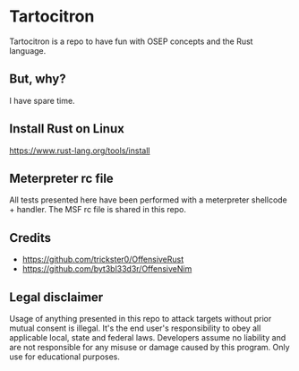 # Tartocitron
Tartocitron is a repo to have fun with OSEP concepts and the Rust language.

## But, why?
I have spare time.

## Install Rust on Linux
https://www.rust-lang.org/tools/install

## Meterpreter rc file
All tests presented here have been performed with a meterpreter shellcode + handler. The MSF rc file is shared in this repo.

## Credits
* https://github.com/trickster0/OffensiveRust
* https://github.com/byt3bl33d3r/OffensiveNim

## Legal disclaimer
Usage of anything presented in this repo to attack targets without prior mutual consent is illegal. It's the end user's responsibility to obey all applicable local, state and federal laws. Developers assume no liability and are not responsible for any misuse or damage caused by this program. Only use for educational purposes.